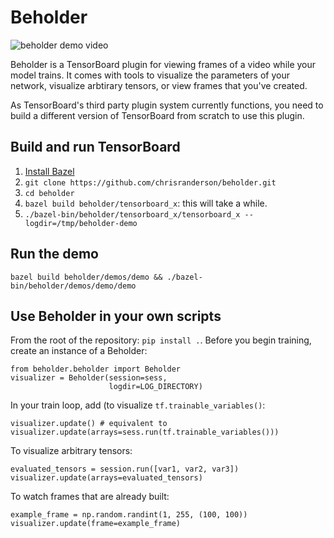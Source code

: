 # Beholder

![beholder demo video](https://raw.githubusercontent.com/chrisranderson/beholder/master/demo.gif)

Beholder is a TensorBoard plugin for viewing frames of a video while your model trains. It comes with tools to visualize the parameters of your network, visualize arbtirary tensors, or view frames that you've created.

As TensorBoard's third party plugin system currently functions, you need to build a different version of TensorBoard from scratch to use this plugin.

## Build and run TensorBoard
1. [Install Bazel](https://docs.bazel.build/versions/master/install.html)
2. `git clone https://github.com/chrisranderson/beholder.git`
3. `cd beholder`
4. `bazel build beholder/tensorboard_x`: this will take a while.
5. `./bazel-bin/beholder/tensorboard_x/tensorboard_x --logdir=/tmp/beholder-demo`

## Run the demo
`bazel build beholder/demos/demo && ./bazel-bin/beholder/demos/demo/demo`

## Use Beholder in your own scripts
From the root of the repository: `pip install .`. Before you begin training, create an instance of a Beholder:

    from beholder.beholder import Beholder
    visualizer = Beholder(session=sess,
                          logdir=LOG_DIRECTORY)

In your train loop, add (to visualize `tf.trainable_variables()`:

    visualizer.update() # equivalent to visualizer.update(arrays=sess.run(tf.trainable_variables()))

To visualize arbitrary tensors:

    evaluated_tensors = session.run([var1, var2, var3])
    visualizer.update(arrays=evaluated_tensors)

To watch frames that are already built:

    example_frame = np.random.randint(1, 255, (100, 100))
    visualizer.update(frame=example_frame)
